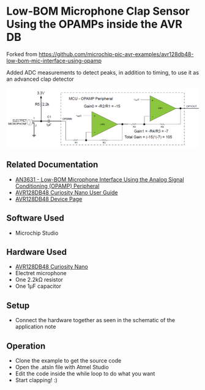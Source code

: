 # Low-BOM Microphone Clap Sensor Using the OPAMPs inside the AVR DB 

Forked from https://github.com/microchip-pic-avr-examples/avr128db48-low-bom-mic-interface-using-opamp

Added ADC measurements to detect peaks, in addition to timing, to use it as an advanced clap detector

<p align="left">
  <img width=800px height=auto src="images/setup.png">
</p>


## Related Documentation

* [AN3631 - Low-BOM Microphone Interface Using the Analog Signal Conditioning (OPAMP) Peripheral](https://microchip.com/DS00003631)
* [AVR128DB48 Curiosity Nano User Guide](https://www.microchip.com/DS50003037)
* [AVR128DB48 Device Page](https://www.microchip.com/wwwproducts/en/AVR128DB48)

## Software Used
* Microchip Studio

## Hardware Used

* [AVR128DB48 Curiosity Nano](https://www.microchip.com/DevelopmentTools/ProductDetails/PartNO/EV35L43A)
* Electret microphone
* One 2.2kΩ resistor
* One 1µF capacitor

## Setup

* Connect the hardware together as seen in the schematic of the application note

## Operation
* Clone the example to get the source code
* Open the .atsln file with Atmel Studio
* Edit the code inside the while loop to do what you want
* Start clapping! :)

